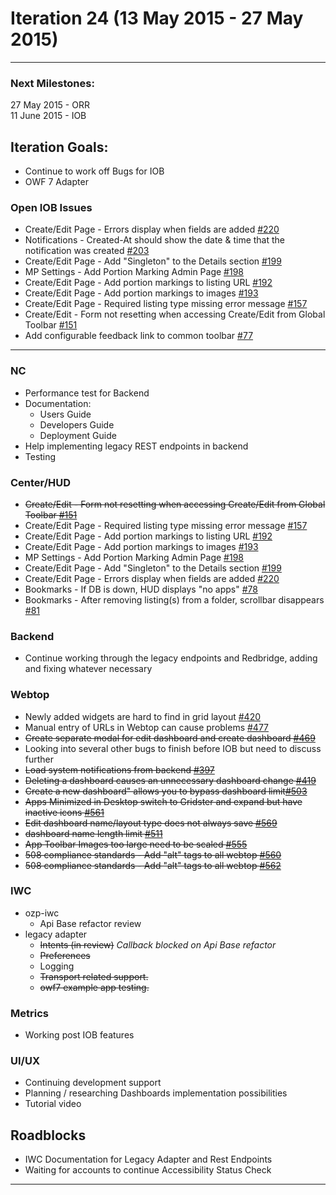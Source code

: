# Iteration 24 (13 May 2015 - 27 May 2015)

*** 
### Next Milestones:
27 May 2015 - ORR
<br>11 June 2015 - IOB

## Iteration Goals:
* Continue to work off Bugs for IOB
* OWF 7 Adapter

### Open IOB Issues
* Create/Edit Page - Errors display when fields are added [#220](http://github.com/ozone-development/ozp-center/issues/220)
* Notifications - Created-At should show the date & time that the notification was created [#203](http://github.com/ozone-development/ozp-center/issues/203)
* Create/Edit Page - Add "Singleton" to the Details section [#199](http://github.com/ozone-development/ozp-center/issues/199)
* MP Settings - Add Portion Marking Admin Page [#198](http://github.com/ozone-development/ozp-center/issues/198)
* Create/Edit Page - Add portion markings to listing URL [#192](http://github.com/ozone-development/ozp-center/issues/192)
* Create/Edit Page - Add portion markings to images [#193](http://github.com/ozone-development/ozp-center/issues/193)
* Create/Edit Page - Required listing type missing error message [#157](http://github.com/ozone-development/ozp-center/issues/157)
* Create/Edit - Form not resetting when accessing Create/Edit from Global Toolbar [#151](http://github.com/ozone-development/ozp-center/issues/151)
* Add configurable feedback link to common toolbar [#77](http://github.com/ozone-development/ozp-center/issues/77)

***


### NC 
* Performance test for Backend
* Documentation:
  * Users Guide
  * Developers Guide
  * Deployment Guide
* Help implementing legacy REST endpoints in backend
* Testing

### Center/HUD
* ~~Create/Edit - Form not resetting when accessing Create/Edit from Global Toolbar [#151](http://github.com/ozone-development/ozp-center/issues/151)~~
* Create/Edit Page - Required listing type missing error message [#157](http://github.com/ozone-development/ozp-center/issues/157)
* Create/Edit Page - Add portion markings to listing URL [#192](http://github.com/ozone-development/ozp-center/issues/192)
* Create/Edit Page - Add portion markings to images [#193](http://github.com/ozone-development/ozp-center/issues/193)
* MP Settings - Add Portion Marking Admin Page [#198](http://github.com/ozone-development/ozp-center/issues/198)
* Create/Edit Page - Add "Singleton" to the Details section [#199](http://github.com/ozone-development/ozp-center/issues/199)
* Create/Edit Page - Errors display when fields are added [#220](http://github.com/ozone-development/ozp-center/issues/220)
* Bookmarks - If DB is down, HUD displays "no apps" [#78](http://github.com/ozone-development/ozp-center/issues/78)
* Bookmarks - After removing listing(s) from a folder, scrollbar disappears [#81](http://github.com/ozone-development/ozp-center/issues/81)


### Backend
* Continue working through the legacy endpoints and Redbridge, adding and fixing whatever necessary


### Webtop
* Newly added widgets are hard to find in grid layout [#420](http://github.com/ozone-development/ozp-webtop/issues/420)
* Manual entry of URLs in Webtop can cause problems [#477](http://github.com/ozone-development/ozp-webtop/issues/477)
* ~~Create separate modal for edit dashboard and create dashboard [#469](http://github.com/ozone-development/ozp-webtop/issues/469)~~
* Looking into several other bugs to finish before IOB but need to discuss further
* ~~Load system notifications from backend [#397](http://github.com/ozone-development/ozp-webtop/issues/397)~~
* ~~Deleting a dashboard causes an unnecessary dashboard change [#419](http://github.com/ozone-development/ozp-webtop/issues/419)~~
* ~~Create a new dashboard" allows you to bypass dashboard limit[#503](http://github.com/ozone-development/ozp-webtop/issues/503)~~
* ~~Apps Minimized in Desktop switch to Gridster and expand but have inactive icons [#561](http://github.com/ozone-development/ozp-webtop/issues/561)~~
* ~~Edit dashboard name/layout type does not always save [#569](http://github.com/ozone-development/ozp-webtop/issues/569)~~
* ~~dashboard name length limit [#511](http://github.com/ozone-development/ozp-webtop/issues/511)~~
* ~~App Toolbar Images too large need to be scaled [#555](http://github.com/ozone-development/ozp-webtop/issues/555)~~
* ~~508 compliance standards - Add "alt" tags to all webtop [#560](http://github.com/ozone-development/ozp-webtop/issues/560)~~
* ~~508 compliance standards - Add "alt" tags to all webtop [#562](http://github.com/ozone-development/ozp-webtop/issues/562)~~


### IWC
* ozp-iwc
  * Api Base refactor review
* legacy adapter
  * ~~Intents (in review)~~ _Callback blocked on Api Base refactor_
  * ~~Preferences~~
  * Logging
  * ~~Transport related support.~~
  * ~~owf7 example app testing.~~

### Metrics
* Working post IOB features

### UI/UX
* Continuing development support
* Planning / researching Dashboards implementation possibilities
* Tutorial video

## Roadblocks
* IWC Documentation for Legacy Adapter and Rest Endpoints
* Waiting for accounts to continue Accessibility Status Check

***